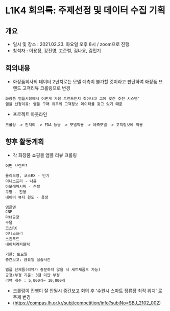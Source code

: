 # L1K4 회의록: 주제선정 및 데이터 수집 기획

## 개요
- 일시 및 장소 : 2021.02.23. 화요일 오후 8시 / zoom으로 진행
- 참석자 : 이용정, 강진영, 고준렬, 김나윤, 김민기

## 회의내용
- 화장품회사의 데이터 2년치로는 모델 예측이 불가할 것이라고 판단하여 화장품 브랜드 고객리뷰 크롤링으로 변경
```
화장품 앰플시장에서 어떤게 가장 트랜드인지 찾아내고 그에 맞춘 추천 시스템'
앰플 선정이유: 앰플 구매 위주의 고객정보 데이터를 갖고 있기 때문
```
- 프로젝트 아웃라인
```
크롤링 -> 전처리 -> EDA 등등 -> 모델적용 -> 예측모델 -> 고객정보에 적용
```

## 향후 활동계획
- 각 화장품 쇼핑몰 앰플 리뷰 크롤링
```
어떤 브랜드?

올리브영, 코스RX - 민기
이니스프리 - 나윤
아모레퍼시픽 - 준렬
쿠팡 - 진영
네이버 뷰티 윈도 - 용정

앰플엔
CNP
마녀공장
구달
코스RX
이니스프리
스킨푸드
네이쳐리퍼블릭

기한: 토요일
중간보고: 금요일 실습시간

앰플 단제품(리뷰가 충분하지 않을 시 세트제품도 가능)
긍정/부정 기준: 3점 미만 부정 
리뷰 개수 : 5,000개~ 10,000개
```

- 크롤링이 진행이 잘 안될시 중간보고 회의 후 '수원시 스마트 정류장 최적 위치' 로 주제 변경 
- (https://compas.lh.or.kr/subj/competition/info?subjNo=SBJ_2102_002)
